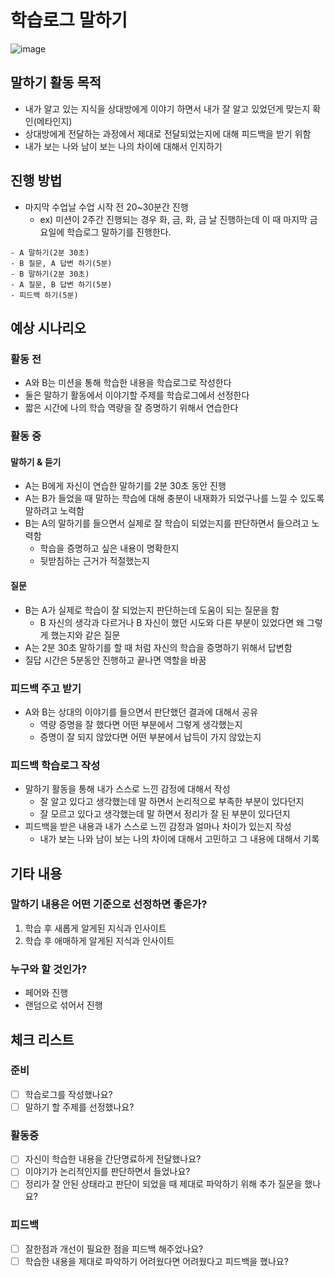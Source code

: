 # 학습로그 말하기

![image](https://user-images.githubusercontent.com/46308949/150790215-7fbff967-63a2-4e49-991f-50c5175d921d.png)

## 말하기 활동 목적

- 내가 알고 있는 지식을 상대방에게 이야기 하면서 내가 잘 알고 있었던게 맞는지 확인(메타인지)
- 상대방에게 전달하는 과정에서 제대로 전달되었는지에 대해 피드백을 받기 위함
- 내가 보는 나와 남이 보는 나의 차이에 대해서 인지하기

## 진행 방법

- 마지막 수업날 수업 시작 전 20~30분간 진행
    - ex) 미션이 2주간 진행되는 경우 화, 금, 화, 금 날 진행하는데 이 때 마지막 금요일에 학습로그 말하기를 진행한다.

```
- A 말하기(2분 30초)
- B 질문, A 답변 하기(5분)
- B 말하기(2분 30초)
- A 질문, B 답변 하기(5분)
- 피드백 하기(5분)
```

## 예상 시나리오

### 활동 전

- A와 B는 미션을 통해 학습한 내용을 학습로그로 작성한다
- 둘은 말하기 활동에서 이야기할 주제를 학습로그에서 선정한다
- 짧은 시간에 나의 학습 역량을 잘 증명하기 위해서 연습한다

### 활동 중

#### 말하기 & 듣기

- A는 B에게 자신이 연습한 말하기를 2분 30초 동안 진행
- A는 B가 들었을 때 말하는 학습에 대해 충분이 내재화가 되었구나를 느낄 수 있도록 말하려고 노력함
- B는 A의 말하기를 들으면서 실제로 잘 학습이 되었는지를 판단하면서 들으려고 노력함
    - 학습을 증명하고 싶은 내용이 명확한지
    - 뒷받침하는 근거가 적절했는지

#### 질문

- B는 A가 실제로 학습이 잘 되었는지 판단하는데 도움이 되는 질문을 함
    - B 자신의 생각과 다르거나 B 자신이 했던 시도와 다른 부분이 있었다면 왜 그렇게 했는지와 같은 질문
- A는 2분 30초 말하기를 할 때 처럼 자신의 학습을 증명하기 위해서 답변함
- 질답 시간은 5분동안 진행하고 끝나면 역할을 바꿈

### 피드백 주고 받기

- A와 B는 상대의 이야기를 들으면서 판단했던 결과에 대해서 공유
    - 역량 증명을 잘 했다면 어떤 부분에서 그렇게 생각했는지
    - 증명이 잘 되지 않았다면 어떤 부분에서 납득이 가지 않았는지

### 피드백 학습로그 작성

- 말하기 활동을 통해 내가 스스로 느낀 감정에 대해서 작성
    - 잘 알고 있다고 생각했는데 말 하면서 논리적으로 부족한 부분이 있다던지
    - 잘 모르고 있다고 생각했는데 말 하면서 정리가 잘 된 부분이 있다던지
- 피드백을 받은 내용과 내가 스스로 느낀 감정과 얼마나 차이가 있는지 작성
    - 내가 보는 나와 남이 보는 나의 차이에 대해서 고민하고 그 내용에 대해서 기록

## 기타 내용

### 말하기 내용은 어떤 기준으로 선정하면 좋은가?

1. 학습 후 새롭게 알게된 지식과 인사이트
2. 학습 후 애매하게 알게된 지식과 인사이트

### 누구와 할 것인가?

- 페어와 진행
- 랜덤으로 섞어서 진행

## 체크 리스트

### 준비

- [ ] 학습로그를 작성했나요?
- [ ] 말하기 할 주제를 선정했나요?

### 활동중

- [ ] 자신이 학습한 내용을 간단명료하게 전달했나요?
- [ ] 이야기가 논리적인지를 판단하면서 들었나요?
- [ ] 정리가 잘 안된 상태라고 판단이 되었을 때 제대로 파악하기 위해 추가 질문을 했나요?

### 피드백

- [ ] 잘한점과 개선이 필요한 점을 피드백 해주었나요?
- [ ] 학습한 내용을 제대로 파악하기 어려웠다면 어려웠다고 피드백을 했나요?
